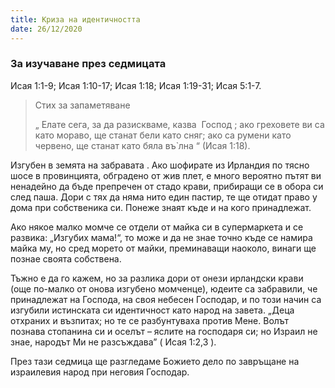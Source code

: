 ```yaml
---
title: Криза на идентичността
date: 26/12/2020
---
```


### За изучаване през седмицата
Исая 1:1-9; Исая 1:10-17; Исая 1:18; Исая 1:19-31; Исая 5:1-7.

> <p>Стих за запаметяване</p>
> „ Елате сега, за да разискваме, казва  Господ ; ако греховете ви са като мораво, ще станат бели като сняг; ако са румени като червено, ще станат като бяла въ̀ лна “ (Исая 1:18).

Изгубен в земята на забравата . Ако шофирате из Ирландия по тясно шосе в провинцията, обградено от жив плет, е много вероятно пътят ви ненадейно да бъде препречен от стадо крави, прибиращи се в обора си след паша. Дори с тях да няма нито един пастир, те ще отидат право у дома при собственика си. Понеже знаят къде и на кого принадлежат.

Ако някое малко момче се отдели от майка си в супермаркета и се развика: „Изгубих мама!“, то може и да не знае точно къде се намира майка му, но сред морето от майки, преминаващи наоколо, винаги ще познае своята собствена.

Тъжно е да го кажем, но за разлика дори от онези ирландски крави (още по-малко от онова изгубено момченце), юдеите са забравили, че принадлежат на Господа, на своя небесен Господар, и по този начин са изгубили истинската си идентичност като народ на завета. „Деца отхраних и възпитах; но те се разбунтуваха против Мене. Волът познава стопанина си и оселът – яслите на господаря си; но Израил не знае, народът Ми не разсъждава” ( Исая 1:2,3 ).

През тази седмица ще разгледаме Божието дело по завръщане на израилевия народ при неговия Господар.